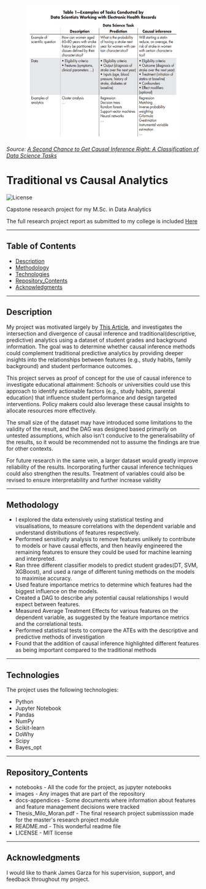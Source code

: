 <div style="text-align: center;">
  <img src="/images/hernan_hsu_healy.png" width="400" height="350">
</div>

*Source: [A Second Chance to Get
Causal Inference Right:
A Classification of Data
Science Tasks](https://content.sph.harvard.edu/wwwhsph/sites/1268/2019/04/hernan_chance19.pdf)*

# Traditional vs Causal Analytics

![License](https://img.shields.io/badge/license-MIT-blue.svg) <!-- Update the license badge as needed -->

Capstone research project for my M.Sc. in Data Analytics

The full research project report as submitted to my college is included [Here](Thesis_Milo_Moran.pdf)

---

## Table of Contents

- [Description](#description)
- [Methodology](#methodology)
- [Technologies](#technologies)
- [Repository_Contents](#repository_contents)
- [Acknowledgments](#acknowledgments)

---

## Description

My project  was motivated largely by [This Article](https://content.sph.harvard.edu/wwwhsph/sites/1268/2019/04/hernan_chance19.pdf), and investigates the intersection and divergence of causal inference and traditional(descriptive, predictive) analytics using a dataset of student grades and background information.
The goal was to determine whether causal inference methods could complement traditional predictive analytics by providing deeper insights into
the relationships between features (e.g., study habits, family background) and student performance outcomes.




This project serves as proof of concept for the use of causal inference to investigate educational attainment: Schools or universities could use this approach to identify actionable factors (e.g., study habits, parental education) that influence student performance and design targeted interventions. Policy makers could also leverage these causal insights to allocate resources more effectively.

The small size of the dataset may have introduced some limitations to the validity of the result, and the DAG was designed based primarily on untested assumptions, which also isn't conducive to the generalisability of the results, so it would be recommended not to assume the findings are true for other contexts.

For future research in the same vein, a larger dataset would greatly improve reliability of the results. Incorporating further causal inference techniques could also strengthen the results. Treatment of variables could also be revised to ensure interpretability and further increase validity

---
 
 ## Methodology
  - I explored the data extensively using statistical testing and visualisations, to measure correlations with the dependent variable and understand distributions of features respectively.
  - Performed sensitivity analysis to remove features unlikely to contribute to models or have causal effects, and then heavily engineered the remaining features to ensure they could be used for machine learning and interpreted.
  - Ran three different classifier models to predict student grades(DT, SVM, XGBoost), and used a range of different tuning methods on the models to maximise accuracy.
  - Used feature importance metrics to determine which features had the biggest influence on the models.
  - Created a DAG to describe any potential causal relationships I would expect between features.
  - Measured Average Treatment Effects for various features on the dependent variable, as suggested by the feature importance metrics and the correlational tests.
  - Performed statistical tests to compare the ATEs with the descriptive and predictive methods of investigation
  - Found that the addition of causal inference highlighted different features as being important compared to the traditional methods
  
---

## Technologies

The project uses the following technologies:

- Python
- Jupyter Notebook
- Pandas
- NumPy
- Scikit-learn
- DoWhy
- Scipy
- Bayes_opt


---
## Repository_Contents

- notebooks - All the code for the project, as jupyter notebooks
- images - Any images that are part of the repository
- docs-appendices - Some documents where information about features and feature management decisions were tracked
- Thesis_Milo_Moran.pdf - The final research project submisssion made for the master's research project module
- README.md - This wonderful readme file
- LICENSE - MIT license

--- 

## Acknowledgments
I would like to thank James Garza for his supervision, support, and feedback throughout my project.  
